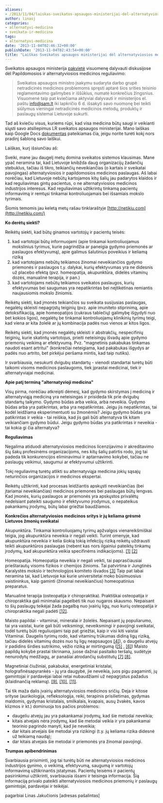 ```yaml
---
aliases:
- /2013/11/04/laiskas-sveikatos-apsaugos-ministerijai-del-alternatyviosios-medicinos/
author: linasj
categories:
- alternatyvi-medicina
- sveikata-ir-medicina
tags:
- alternatyvi-medicina
date: '2013-11-04T02:46:32+00:00'
publishDate: '2013-11-04T02:43:54+00:00'
title: "Laiškas Sveikatos apsaugos ministerijai dėl alternatyviosios medicinos"
---
```

Sveikatos apsaugos ministerija [pakvietė](http://sam.lt/go.php/lit/Papildomoji_ir_alternatyvioji_medicina__/4243) visuomenę dalyvauti diskusijose dėl Papildomosios ir alternatyviosios medicinos reguliavimo:

> Sveikatos apsaugos ministro įsakymu sudaryta darbo grupė netradicinės medicinos problemoms spręsti aptarė šios srities teisinio reglamentavimo galimybes ir iššūkius, numatė konkrečius žingsnius. Visuomenė taip pat kviečiama aktyviai dalyvauti ir ministerijos el. paštu info@sam.lt iki lapkričio 6 d. išsakyti savo nuomonę bei teikti siūlymus vieningai netradicinės medicinos metodų, produktų ir paslaugų sistemai Lietuvoje sukurti.


Tad aš kviečiu visus, kuriems rūpi, kad visa medicina būtų saugi ir veikianti siųsti savo atsiliepimus LR sveikatos apsaugos ministerijai. Mano laiškas kaip Google Docs [dokumentas](https://docs.google.com/document/d/12cnKZrMxpJj60qRzvzw_W8EPzUdQbp2bqjVeEU0-PTs/edit?usp=sharing) pateikiamas čia, jeigu norite turėti kokį nors pradinį šabloną savo laiškui.

Laiškas, kurį išsiunčiau aš:

Sveiki,
mane jau daugelį metų domina sveikatos sistemos klausimas. Mane ypač neramina tai, kad Lietuvoje knibžda daug organizacijų žadančių stebuklus, tačiau iš tikro, teikiančių neveikiančias (o kartais ir sveikatai pavojingas) alternatyviosios ir papildomosios medicinos paslaugas.
Aš labai norėčiau, kad Lietuvoje nebūtų kartojamos kitų šalių jau padarytos klaidos ir kad reguliavimas gintų pacientus, o ne alternatyviosios medicinos industrijos interesus. Kad reguliavimas užtikrintų tinkamą pacientų informavimą ir remtųsi tinkamai kontroliuojamais bei išsamiais mokslo tyrimais.

Šiomis temomis jau keletą metų rašau tinklaraštyje [http://netikiu.com](http://netikiu.com/)

**Ko derėtų siekti?**

Reikėtų siekti, kad būtų ginamos vartotojų ir pacientų teisės:
1. kad vartotojai būtų informuojami (apie tinkamai kontroliuojamus mokslinius tyrimus, kurie pagrindžia ar paneigia gydymo priemonės ar paslaugos efektyvumą), apie galimus šalutinius poveikius ir keliamą riziką
2. kad vartotojams nebūtų teikiamos žinomai neveikiančios gydymo priemonės ir paslaugos t.y. dalykai, kurių efektyvumas yra ne didesnis už placebo efektą (pvz. homeopatija, akupunktūra, didelės vitaminų dozės, manualinė terapija, ir pan.)
3. kad vartotojams nebūtų teikiamos sveikatos paslaugos, kurių efektyvumas bei saugumas yra nepatikrintas bei neįtikėtinas remiantis naujausiomis mokslo žiniomis.

Reikėtų siekti, kad įmonės teikiančios su sveikata susijusias paslaugas, negalėtų skleisti nepagrįstų teiginių (pvz. apie imuniteto stiprinimą, apie detoksifikaciją, apie homeopatijos (cukraus tablečių) galimybę išgydyti nuo bet kokios ligos), negalėtų be tinkamai kontroliuojamų klinikinių tyrimų teigi, kad viena ar kita žolelė ar jų kombinacija padės nuo vienos ar kitos ligos.

Reikėtų siekti, kad įmonės negalėtų skleisti ir abstrakčių, nespecifinių teiginių, kurie skatintų vartotojus, prieiti neteisingų išvadų apie gydymo priemonių veikimą ar efektyvumą. Pvz. "magnetinis pakabukas tinkamas naudoti esant artritui" (konkrečiai neteigiama, kad pakabukas išgydys ar padės nuo artrito, bet pirkėjui peršama mintis, kad taip nutiks).

Ir svarbiausia, nesukurti dvigubų standartų - vienodi standartai turėtų būti taikomi visoms medicinos paslaugoms, tiek įprastai medicinai, tiek ir alternatyviajai medicinai.

**Apie patį terminą "alternatyvioji medicina"**

Visų pirma, norėčiau atkreipti dėmesį, kad gydymo skirstymas į mediciną ir alternatyviąją mediciną yra neteisingas ir prisideda tik prie dvigubų standartų taikymo.
Gydymo būdas arba veikia, arba neveikia.
Gydymo būdas arba yra patikrintas, arba yra nepatikrintas.
Jeigu jis nepatikrintas, tai kodėl leidžiama eksperimentuoti su žmonėmis?
Jeigu gydymo būdas yra patikrintas ir veikia - tai reiškia, kad jis gali būti alternatyva tik kitam veikiančiam gydymo būdui.
Jeigu gydymo būdas yra patikrintas ir neveikia - tai kokia gi čia alternatyva?

**Reguliavimas**

Negalima atiduodi alternatyviosios medicinos licenzijavimo ir akreditavimo šių šakų profesinėms organizacijoms, nes kitų šalių patirtis rodo, jog tai padeda tik konkurencijos eliminavimui ir aptarnavimo kokybei, tačiau ne paslaugų veikimui, saugumui ar efektyvumui užtikrinti.

Tokį reguliavimą turėtų atlikti su alternatyviąja medicina jokių sąsajų neturinčios organizacijos ir medicinos ekspertai.

Reikėtų užtikrinti, kad procesas leidžiantis apskųsti neveikiančias (bei įtariamai neveikiančias) medicinos priemones bei paslaugas būtų lengvas. Kad įmonės, kurių paslaugos ar priemonės yra apskųstos privalėtų nedelsiant pateikti saugumo ir efektyvumo įrodymus, o nepateikus pakankamų įrodymų, būtų labai griežtai baudžiamos.

**Konkrečios alternatyviosios medicinos sritys ir jų keliama grėsmė Lietuvos žmonių sveikatai**

Akupunktūra. Tinkamai kontroliuojamų tyrimų apžvalgos vienareikšmiškai teigia, jog akupunktūra neveikia ir negali veikti. Turint omenyje, kad akupunktūra neveikia ir kelia šiokią tokią infekcijų riziką reikėtų uždrausti teikti akupunktūros paslaugas (nebent kas nors ilgainiui pateiktų tinkamų įrodymų, kad akupunktūra veikia specifinėms indikacijoms). [[1]](http://www.ncbi.nlm.nih.gov/pubmed/18652588?ordinalpos=2&itool=EntrezSystem2.PEntrez.Pubmed.Pubmed_ResultsPanel.Pubmed_DefaultReportPanel.Pubmed_RVDocSum) [[2]](http://www.nejm.org/doi/full/10.1056/NEJMct0806114)

Homeopatija. Homeopatija neveikia ir negali veikti, tai paprasčiausiai prieštarautų visoms fizikos ir chemijos žinioms. Tai patvirtina ir Jungtinės Karalystės mokslo ir technologijos komiteto išvados [[3]](http://www.publications.parliament.uk/pa/cm200910/cmselect/cmsctech/45/45.pdf)
Taip pat labai neramina tai, kad Lietuvoje kai kurie universitetai moko būsimuosius vaistininkus, kaip gaminti (žinomai neveikiančius) homeopatinius preparatus.

Manualinė terapija (osteopatija ir chiropraktika). Praktiškai osteopatija ir chiropraktika gali minimaliai pagelbėti tik nuo nugaros skausmo. Nepaisant to šių paslaugų teikėjai žada pagalbą nuo įvairių ligų, nuo kurių osteopatija ir chiropraktika negali padėti [[12]](http://www.sciencebasedmedicine.org/reference/chiropractic/#research).

Maisto papildai - vitaminai, mineralai ir žolelės. Nepaisant jų populiarumo, tai yra vaistai, kurie gali būti veiksmingi, neveiksmingi ir pavojingi sveikatai, todėl turėtų būti reguliuojami taip pat griežtai, kaip ir visi kiti vaistai
Vitaminai. Daugelis tyrimų rodo, kad vitaminų trūkumas didiną ligų riziką, tačiau didelės vitaminų dozės nuo tų ligų neapsaugos [[4]](http://umm.edu/health/medical/altmed/supplement/vitamin-c-ascorbic-acid)), o daugeliu atvejų ir padidins širdies sutrikimo, vėžio riziką ar mirtingumą ([[5]](http://www.ncbi.nlm.nih.gov/pubmed/8602180) , [[6]](http://www.cancer.org/treatment/treatmentsandsideeffects/complementaryandalternativemedicine/herbsvitaminsandminerals/vitamin-e))
Maisto papildų kokybė prastai tikrinama, juose dažnai pasitaiko teršalų, sudėtyje nenurodytų medžiagų, ar panašiai atrodančių substitutų [[7]](http://www.biomedcentral.com/1741-7015/11/222) [[8]](http://theness.com/neurologicablog/index.php/whats-in-your-herbal-supplement/).

Magnetiniai čiužiniai, pakabukai, energetiniai kristalai, holografinėsapyrankės - jų yra daugybė, jie neveikia, juos pigu pagaminti, jų gamintojai ir pardavėjai labai retai nubaudžiami už nepagrįstus pažadus (klaidinančią reklamą). [[9]](http://www.heraldsun.com.au/news/national/power-wristbands-banned-and-refunds-ordered-by-accc/story-e6frf7l6-1225975163514), [[10]](http://www.delfi.lt/verslas/verslas/biomagnetini-ciuzini-nusipirkusiai-kaunietei-stebuklai-baigesi-sumokejus-pinigus.d?id=63161998#ixzz2j8b36IsT), [[11]](http://www.delfi.lt/verslas/verslas/uz-dr-levineo-magnetines-juosteles-837-tukst-lt-bauda.d?id=61876843).

Tai tik maža dalis įvairių alternatyviosios medicinos sričių. Deja ir kitose srityse (aurikologija, refleksologija, reiki, terapinis prisilietimas, gydymas maldomis, gydymas kristalais, smilkalais, kvapais, ausų žvakės, kavos klizmos ir kt.) dominuoja tos pačios problemos:

* daugeliu atvejų jau yra pakankamai įrodymų, kad šie metodai neveikia;
* kitais atvejais nėra įrodymų, kad šie metodai veikia ir yra pakankamai teorinio pagrindo manyti, kad jie neveikia;
* dar kitais atvejais šie metodai yra rizikingi (t.y. jų keliama rizika didesnė už teikiamą naudą);
* dar kitais atvejais šie metodai ir priemonės yra žinomai pavojingi.



**Trumpas apibendrinimas**

Svarbiausia prisiminti, jog tai turėtų būti ne alternatyviosios medicinos industrijos gynimo, o veikimą, efektyvumą, saugumą ir vartotojų informavimą užtikrinantis įstatymas.
Pacientų teisėms ir pacientų pasirinkimui užtikrinti, svarbiausia išsami ir teisinga informacija. Šią informaciją privalo pateikti alternatyviosios medicinos priemonių ir paslaugų gamintojai, pardavėjai ir teikėjai.

pagarbiai
Linas Jakučionis
[adresas pašalintas]
